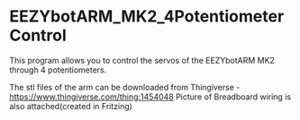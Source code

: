 # EEZYbotARM_MK2_4PotentiometerControl
This program allows you to control the servos of the EEZYbotARM MK2 through 4 potentiometers.

The stl files of the arm can be downloaded from Thingiverse - https://www.thingiverse.com/thing:1454048
Picture of Breadboard wiring is also attached(created in Fritzing)
